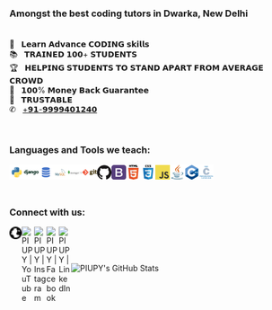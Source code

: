 ### Amongst the best coding tutors in Dwarka, New Delhi <br/><br/>

🧠  &nbsp;&nbsp;𝗟𝗲𝗮𝗿𝗻 𝗔𝗱𝘃𝗮𝗻𝗰𝗲 𝗖𝗢𝗗𝗜𝗡𝗚 𝘀𝗸𝗶𝗹𝗹𝘀 <br/>
📚  &nbsp;&nbsp;𝗧𝗥𝗔𝗜𝗡𝗘𝗗 𝟭𝟬𝟬+ 𝗦𝗧𝗨𝗗𝗘𝗡𝗧𝗦 <br/>
🏆  &nbsp;&nbsp;𝗛𝗘𝗟𝗣𝗜𝗡𝗚 𝗦𝗧𝗨𝗗𝗘𝗡𝗧𝗦 𝗧𝗢 𝗦𝗧𝗔𝗡𝗗 𝗔𝗣𝗔𝗥𝗧 𝗙𝗥𝗢𝗠 𝗔𝗩𝗘𝗥𝗔𝗚𝗘 𝗖𝗥𝗢𝗪𝗗 <br/>
🏅  &nbsp;&nbsp;𝟭𝟬𝟬% 𝗠𝗼𝗻𝗲𝘆 𝗕𝗮𝗰𝗸 𝗚𝘂𝗮𝗿𝗮𝗻𝘁𝗲𝗲 <br/>
💫  &nbsp;&nbsp;𝗧𝗥𝗨𝗦𝗧𝗔𝗕𝗟𝗘 <br/>
✆︎  &nbsp;&nbsp;[+𝟵𝟭-𝟵𝟵𝟵𝟵𝟰𝟬𝟭𝟮𝟰𝟬](https://api.whatsapp.com/send/?phone=919999401240&text=Hi%2C+%0AI+am+___%2C+got+your+reference+from+___.%0ANeeded+to+arrange+coaching+sessions+with+you.%0APlease+confirm+the+timings.%0AThank+You&app_absent=0) <br/>

<br/>

### Languages and Tools we teach:

<a href="#"><img align="left" alt="Python" width="26px" src="https://raw.githubusercontent.com/github/explore/80688e429a7d4ef2fca1e82350fe8e3517d3494d/topics/python/python.png" /></a>

<a href="#"><img align="left" alt="Django" width="26px" src="https://raw.githubusercontent.com/github/explore/80688e429a7d4ef2fca1e82350fe8e3517d3494d/topics/django/django.png" /></a>

<a href="#"><img align="left" alt="SQL" width="26px" src="https://raw.githubusercontent.com/github/explore/80688e429a7d4ef2fca1e82350fe8e3517d3494d/topics/sql/sql.png" /></a>

<a href="#"><img align="left" alt="MySQL" width="26px" src="https://raw.githubusercontent.com/github/explore/80688e429a7d4ef2fca1e82350fe8e3517d3494d/topics/mysql/mysql.png" /></a>

<a href="#"><img align="left" alt="MongoDB" width="26px" src="https://raw.githubusercontent.com/github/explore/80688e429a7d4ef2fca1e82350fe8e3517d3494d/topics/mongodb/mongodb.png" /></a>

<a href="#"><img align="left" alt="GIT" width="26px" src="https://raw.githubusercontent.com/github/explore/80688e429a7d4ef2fca1e82350fe8e3517d3494d/topics/git/git.png" /></a>

<a href="#"><img align="left" alt="Github" width="26px" src="https://raw.githubusercontent.com/github/explore/78df643247d429f6cc873026c0622819ad797942/topics/github/github.png" /></a>

<a href="#"><img align="left" alt="Bootstrap" width="26px" src="https://raw.githubusercontent.com/github/explore/80688e429a7d4ef2fca1e82350fe8e3517d3494d/topics/bootstrap/bootstrap.png" /></a>

<a href="#"><img align="left" alt="HTML" width="26px" src="https://raw.githubusercontent.com/github/explore/78df643247d429f6cc873026c0622819ad797942/topics/html/html.png" /></a>

<a href="#"><img align="left" alt="CSS" width="26px" src="https://raw.githubusercontent.com/github/explore/80688e429a7d4ef2fca1e82350fe8e3517d3494d/topics/css/css.png" /></a>

<a href="#"><img align="left" alt="Javascript" width="26px" src="https://raw.githubusercontent.com/github/explore/78df643247d429f6cc873026c0622819ad797942/topics/javascript/javascript.png" /></a>

<a href="#"><img align="left" alt="Java" width="26px" src="https://raw.githubusercontent.com/github/explore/78df643247d429f6cc873026c0622819ad797942/topics/java/java.png" /></a>

<a href="#"><img align="left" alt="C++" width="26px" src="https://raw.githubusercontent.com/github/explore/80688e429a7d4ef2fca1e82350fe8e3517d3494d/topics/cpp/cpp.png" /></a>

<a href="#"><img align="left" alt="C" width="26px" src="https://raw.githubusercontent.com/github/explore/78df643247d429f6cc873026c0622819ad797942/topics/c/c.png" /></a>

<br/><br/><br/>

### Connect with us:

[<img align="left" alt="PIUPY | Website" width="22px" src="https://raw.githubusercontent.com/iconic/open-iconic/master/svg/globe.svg" />](https://piupy.github.io/site/)
[<img align="left" alt="PIUPY | YouTube" width="22px" src="https://cdn.jsdelivr.net/npm/simple-icons@v3/icons/youtube.svg" />](https://www.youtube.com/channel/UCv_Le0eC_oozN8fBEdgCqhQ)
[<img align="left" alt="PIUPY | Instagram" width="22px" src="https://cdn.jsdelivr.net/npm/simple-icons@v3/icons/instagram.svg" />](https://www.instagram.com/officialpiupy/)
[<img align="left" alt="PIUPY | Facebook" width="22px" src="https://cdn.jsdelivr.net/npm/simple-icons@v3/icons/facebook.svg" />](https://www.facebook.com/officialpiupypage/)
[<img align="left" alt="PIUPY | LinkedIn" width="22px" src="https://cdn.jsdelivr.net/npm/simple-icons@v3/icons/linkedin.svg" />](https://linkedin.com/in/piupy)

<br/><br/><br/>

<a href="#"><img align="left" alt="PIUPY's GitHub Stats" src="https://github-readme-stats.codestackr.vercel.app/api?username=piupy&show_icons=true&hide_border=true" /></a>


